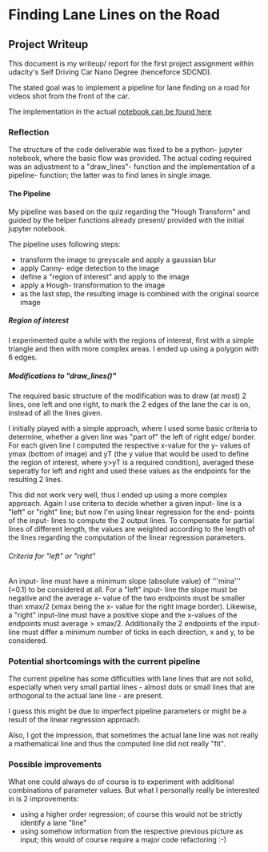 # __Finding Lane Lines on the Road__
## Project Writeup
This document is my writeup/ report for the first
project assignment within udacity's Self Driving Car Nano Degree
(henceforce SDCND).

The stated goal was to implement a pipeline for lane finding on
a road for videos shot from the front of the car.

The implementation in the actual [notebook can be found here](P1.ipynb)

### Reflection
The structure of the code deliverable was fixed to be a python- jupyter
notebook, where the basic flow was provided. The actual coding required
was an adjustment to a "draw_lines"- function and the implementation of a
pipeline- function; the latter was to find lanes in single image.

#### The Pipeline
My pipeline was based on the quiz regarding the "Hough Transform" and guided by
the helper functions already present/ provided with the initial jupyter notebook.

The pipeline uses following steps:
* transform the image to greyscale and apply a gaussian blur
* apply Canny- edge detection to the image
* define a "region of interest" and apply to the image
* apply a Hough- transformation to the image
* as the last step, the resulting image is combined with the original source image

##### Region of interest
I experimented quite a while with the regions of interest, first with a simple
triangle and then with more complex areas. I ended up using a polygon with
6 edges.

##### Modifications to "draw_lines()"
The required basic structure of the modification was to draw (at most) 2 lines,
one left and one right, to mark the 2 edges of the lane the car is on, instead of
all the lines given.

I initially played with a simple approach, where I used some basic criteria to
determine, whether a given line was "part of" the left of right edge/ border.
For each given line I computed the respective x-value for the y- values of
ymax (bottom of image) and yT (the y value that would be used to define the
region of interest, where y>yT is a required condition), averaged these seperatly
for left and right and used these values as the endpoints for the resulting 2 lines.

This did not work very well, thus I ended up using a more complex approach.
Again I use criteria to decide whether a given input- line is a "left" or "right"
line; but now I'm using linear regression for the end- points of the input- lines
to compute the 2 output lines.
To compensate for partial lines of different length, the values are weighted
according to the length of the lines regarding the computation of the
linear regression parameters.

###### Criteria for "left" or "right"
An input- line must have a minimum slope (absolute value)
of '''mina''' (=0.1) to be considered at all. For a "left" input- line the slope
must be negative and the average x- value of the two endpoints must be smaller
than xmax/2 (xmax being the x- value for the right image border).
Likewise, a "right" input-line must have a positive slope and the x-values
of the endpoints must average > xmax/2.
Additionally the 2 endpoints of the input-line must differ a minimum number
of ticks in each direction, x and y, to be considered.

### Potential shortcomings with the current pipeline
The current pipeline has some difficulties with lane lines that are not
solid, especially when very small partial lines - almost dots or small lines
that are orthogonal to the actual lane line - are present.

I guess this might be due to imperfect pipeline parameters or might be a result
of the linear regression approach.

Also, I got the impression, that sometimes the actual lane line was not really
a mathematical line and thus the computed line did not really "fit".

### Possible improvements
What one could always do of course is to experiment with additional combinations
of parameter values.
But what I personally really be interested in is 2 improvements:
* using a higher order regression; of course this would not be strictly identify a lane "line"
* using somehow information from the respective previous picture as input; this would of course require a major code refactoring :-)  
